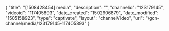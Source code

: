 {
    "title": "[1508428454] media",
    "description": "",
    "channelid": "123179145",
    "videoid": "117405893",
    "date_created": "1502906879",
    "date_modified": "1505158923",
    "type": "captivate",
    "layout": "channelVideo",
    "url": "\/gcn-channel\/media\/123179145-117405893"
}